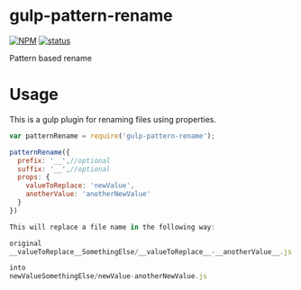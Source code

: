 # gulp-pattern-rename

[![NPM](https://nodei.co/npm/gulp-pattern-rename.png?downloads=true&downloadRank=true&stars=true)](https://nodei.co/npm/gulp-pattern-rename/)
[![status](https://secure.travis-ci.org/drginm/gulp-pattern-rename.png?branch=master)](https://travis-ci.org/drginm/gulp-pattern-rename)

Pattern based rename

# Usage
This is a gulp plugin for renaming files using properties.

```javascript
var patternRename = require('gulp-pattern-rename');

patternRename({
  prefix: '__',//optional
  suffix: '__',//optional
  props: {
    valueToReplace: 'newValue',
    anotherValue: 'anotherNewValue'
  }
})

This will replace a file name in the following way:

original
__valueToReplace__SomethingElse/__valueToReplace__-__anotherValue__.js

into
newValueSomethingElse/newValue-anotherNewValue.js
